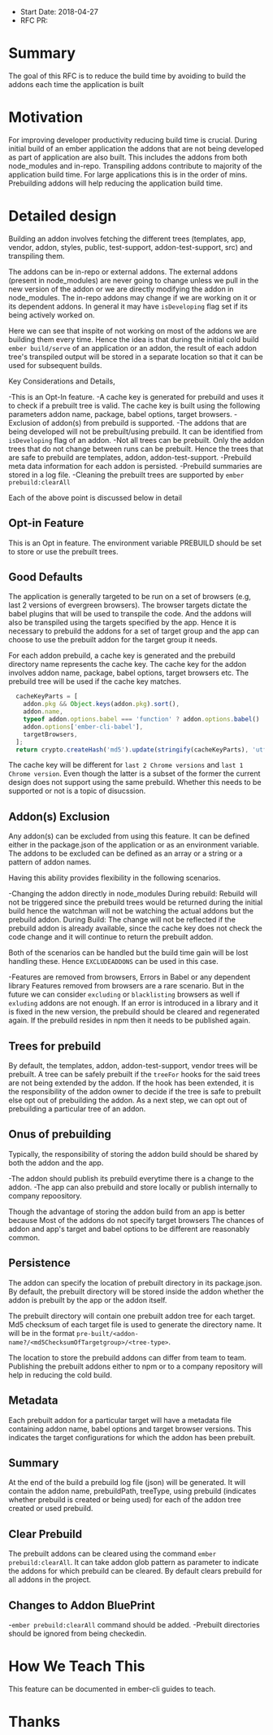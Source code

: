 - Start Date: 2018-04-27
- RFC PR:

# Summary

The goal of this RFC is to reduce the build time by avoiding to build the addons each time the application is built

# Motivation

For improving developer productivity reducing build time is crucial. During initial build of an ember application the addons that are not being developed as part of application are also built. This includes the addons from both node_modules and in-repo. Transpiling addons contribute to majority of the application build time. For large applications this is in the order of mins. Prebuilding addons will help reducing the application build time.

# Detailed design

Building an addon involves fetching the different trees (templates, app, vendor, addon, styles, public, test-support, addon-test-support, src) and transpiling them. 

The addons can be in-repo or external addons.
The external addons (present in node_modules) are never going to change unless we pull in the new version of the addon or we are directly modifying the addon in node_modules.
The in-repo addons may change if we are working on it or its dependent addons. In general it may have `isDeveloping` flag set if its being actively worked on.

Here we can see that inspite of not working on most of the addons we are building them every time.
Hence the idea is that during the initial cold build `ember build/serve` of an application or an addon, the result of each addon tree's transpiled output will be stored in a separate location so that it can be used for subsequent builds.

Key Considerations and Details,

-This is an Opt-In feature.
-A cache key is generated for prebuild and uses it to check if a prebuilt tree is valid. The cache key is built using the following parameters addon name, package, babel options, target browsers.
-Exclusion of addon(s) from prebuild is supported.
-The addons that are being developed will not be prebuilt/using prebuild. It can be identified from `isDeveloping` flag of an addon.
-Not all trees can be prebuilt. Only the addon trees that do not change between runs can be prebuilt. Hence the trees that are safe to prebuild are templates, addon, addon-test-support.
-Prebuild meta data information for each addon is persisted.
-Prebuild summaries are stored in a log file.
-Cleaning the prebuilt trees are supported by `ember prebuild:clearAll`

Each of the above point is discussed below in detail

## Opt-in Feature

This is an Opt in feature. The environment variable PREBUILD should be set to store or use the prebuilt trees.

## Good Defaults

The application is generally targeted to be run on a set of browsers (e.g, last 2 versions of evergreen browsers). The browser targets dictate the babel plugins that will be used to transpile the code. And the addons will also be transpiled using the targets specified by the app. Hence it is necessary to prebuild the addons for a set of target group and the app can choose to use the prebuilt addon for the target group it needs.

For each addon prebuild, a cache key is generated and the prebuild directory name represents the cache key.
The cache key for the addon involves addon name, package, babel options, target browsers etc. The prebuild tree will be used if the cache key matches.

```js
  cacheKeyParts = [
    addon.pkg && Object.keys(addon.pkg).sort(),
    addon.name,
    typeof addon.options.babel === 'function' ? addon.options.babel() : addon.options.babel,
    addon.options['ember-cli-babel'],
    targetBrowsers,
  ];
  return crypto.createHash('md5').update(stringify(cacheKeyParts), 'utf8').digest('hex');
```

The cache key will be different for `last 2 Chrome versions` and `last 1 Chrome version`. Even though the latter is a subset of the former the current design does not support using the same prebuild. Whether this needs to be supported or not is a topic of disucssion.

## Addon(s) Exclusion

Any addon(s) can be excluded from using this feature. It can be defined either in the package.json of the  application or as an environment variable. The addons to be excluded can be defined as an array or a string or a pattern of addon names.

Having this ability provides flexibility in the following scenarios.

-Changing the addon directly in node_modules
  During rebuild: Rebuild will not be triggered since the prebuild trees would be returned during the initial build hence the watchman will not be watching the actual addons but the prebuild addon.
  During Build: The change will not be reflected if the prebuild addon is already available, since the cache key does not check the code change and it will continue to return the prebuilt addon.

  Both of the scenarios can be handled but the build time gain will be lost handling these. Hence `EXCLUDEADDONS` can be used in this case.

-Features are removed from browsers, Errors in Babel or any dependent library
  Features removed from browsers are a rare scenario. But in the future we can consider `excluding` or `blacklisting` browsers as well if `exluding` addons are not enough.
  If an error is introduced in a library and it is fixed in the new version, the prebuild should be cleared and regenerated again. If the prebuild resides in npm then it needs to be published again.

## Trees for prebuild

By default, the templates, addon, addon-test-support, vendor trees will be prebuilt. A tree can be safely prebuilt if the `treeFor` hooks for the said trees are not being extended by the addon. If the hook has been extended, it is the responsibility of the addon owner to decide if the tree is safe to prebuilt else opt out of prebuilding the addon. As a next step, we can opt out of prebuilding a particular tree of an addon.

## Onus of prebuilding

Typically, the responsibility of storing the addon build should be shared by both the addon and the app.

-The addon should publish its prebuild everytime there is a change to the addon.
-The app can also prebuild and store locally or publish internally to company repoository.

Though the advantage of storing the addon build from an app is better because 
  Most of the addons do not specify target browsers
  The chances of addon and app's target and babel options to be different are reasonably common.

## Persistence

The addon can specify the location of prebuilt directory in its package.json. By default, the prebuilt directory will be stored inside the addon whether the addon is prebuilt by the app or the addon itself.

The prebuilt directory will contain one prebuilt addon tree for each target. Md5 checksum of each target file is used to generate the directory name. It will be in the format `pre-built/<addon-name?/<md5ChecksumOfTargetgroup>/<tree-type>`.

The location to store the prebuild addons can differ from team to team. Publishing the prebuilt addons either to npm or to a company repository will help in reducing the cold build.

## Metadata

Each prebuilt addon for a particular target will have a metadata file containing addon name, babel options and target browser versions. This indicates the target configurations for which the addon has been prebuilt.

## Summary

At the end of the build a prebuild log file (json) will be generated.
It will contain the addon name, prebuildPath, treeType, using prebuild (indicates whether prebuild is created or being used) for each of the addon tree created or used prebuild.

## Clear Prebuild

The prebuilt addons can be cleared using the command `ember prebuild:clearAll`. 
It can take addon glob pattern as parameter to indicate the addons for which prebuild can be cleared. By default clears prebuild for all addons in the project.

## Changes to Addon BluePrint

-`ember prebuild:clearAll` command should be added.
-Prebuilt directories should be ignored from being checkedin.

# How We Teach This

This feature can be documented in ember-cli guides to teach.

# Thanks
